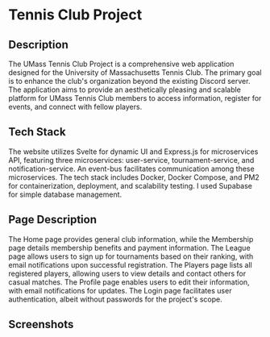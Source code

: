 # Tennis Club Project

## Description
The UMass Tennis Club Project is a comprehensive web application designed for the University of Massachusetts Tennis Club. The primary goal is to enhance the club's organization beyond the existing Discord server. The application aims to provide an aesthetically pleasing and scalable platform for UMass Tennis Club members to access information, register for events, and connect with fellow players.

## Tech Stack
The website utilizes Svelte for dynamic UI and Express.js for microservices API, featuring three microservices: user-service, tournament-service, and notification-service. An event-bus facilitates communication among these microservices. The tech stack includes Docker, Docker Compose, and PM2 for containerization, deployment, and scalability testing. I used Supabase for simple database management. 

## Page Description
The Home page provides general club information, while the Membership page details membership benefits and payment information. The League page allows users to sign up for tournaments based on their ranking, with email notifications upon successful registration. The Players page lists all registered players, allowing users to view details and contact others for casual matches. The Profile page enables users to edit their information, with email notifications for updates. The Login page facilitates user authentication, albeit without passwords for the project's scope.

## Screenshots
